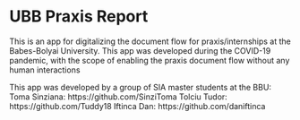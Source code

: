 <h1> UBB Praxis Report </h1>

<p> This is an app for digitalizing the document flow for praxis/internships at the Babes-Bolyai University.
This app was developed during the COVID-19 pandemic, with the scope of enabling the praxis document flow without any human interactions </p>

<p> This app was developed by a group of SIA master students at the BBU:
Toma Sinziana: https://github.com/SinziToma
Tolciu Tudor: https://github.com/Tuddy18
Iftinca Dan: https://github.com/daniftinca
</p>
